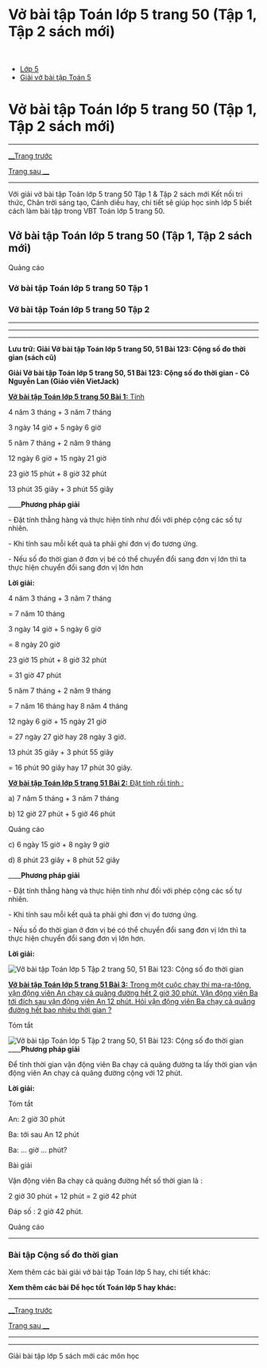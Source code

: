 # Vở bài tập Toán lớp 5 trang 50 (Tập 1, Tập 2 sách mới)

﻿

  * [Lớp 5](https://vietjack.com/series/lop-5.jsp)
  * [Giải vở bài tập Toán 5](https://vietjack.com/giai-vo-bai-tap-toan-5/index.jsp)



# Vở bài tập Toán lớp 5 trang 50 (Tập 1, Tập 2 sách mới)

* * *

[__Trang trước](https://vietjack.com/giai-vo-bai-tap-toan-5/bai-122-bang-don-vi-do-thoi-gian.jsp)

[Trang sau __](https://vietjack.com/giai-vo-bai-tap-toan-5/bai-124-tru-so-do-thoi-gian.jsp)

* * *

Với giải vở bài tập Toán lớp 5 trang 50 Tập 1 & Tập 2 sách mới Kết nối tri thức, Chân trời sáng tạo, Cánh diều hay, chi tiết sẽ giúp học sinh lớp 5 biết cách làm bài tập trong VBT Toán lớp 5 trang 50.

## Vở bài tập Toán lớp 5 trang 50 (Tập 1, Tập 2 sách mới)

Quảng cáo

### Vở bài tập Toán lớp 5 trang 50 Tập 1

### Vở bài tập Toán lớp 5 trang 50 Tập 2

* * *

* * *

* * *

**Lưu trữ: Giải Vở bài tập Toán lớp 5 trang 50, 51 Bài 123: Cộng số đo thời gian (sách cũ)**

**Giải Vở bài tập Toán lớp 5 trang 50, 51 Bài 123: Cộng số đo thời gian - Cô Nguyễn Lan (Giáo viên VietJack)**

[**Vở bài tập Toán lớp 5 trang 50 Bài 1:** Tính ](https://vietjack.com/giai-vo-bai-tap-toan-5/bai-1-trang-50-vbt-toan-5-tap-2.jsp)

4 năm 3 tháng + 3 năm 7 tháng

3 ngày 14 giờ + 5 ngày 6 giờ

5 năm 7 tháng + 2 năm 9 tháng

12 ngày 6 giờ + 15 ngày 21 giờ

23 giờ 15 phút + 8 giờ 32 phút

13 phút 35 giây + 3 phút 55 giây 

____**Phương pháp giải**

\- Đặt tính thẳng hàng và thực hiện tính như đối với phép cộng các số tự nhiên.

\- Khi tính sau mỗi kết quả ta phải ghi đơn vị đo tương ứng.

\- Nếu số đo thời gian ở đơn vị bé có thể chuyển đổi sang đơn vị lớn thì ta thực hiện chuyển đổi sang đơn vị lớn hơn

**Lời giải:**

4 năm 3 tháng + 3 năm 7 tháng 

= 7 năm 10 tháng

3 ngày 14 giờ + 5 ngày 6 giờ 

= 8 ngày 20 giờ

23 giờ 15 phút + 8 giờ 32 phút 

= 31 giờ 47 phút

5 năm 7 tháng + 2 năm 9 tháng 

= 7 năm 16 tháng hay 8 năm 4 tháng

12 ngày 6 giờ + 15 ngày 21 giờ 

= 27 ngày 27 giờ hay 28 ngày 3 giờ.

13 phút 35 giây + 3 phút 55 giây 

= 16 phút 90 giây hay 17 phút 30 giây.

[**Vở bài tập Toán lớp 5 trang 51 Bài 2:** Đặt tính rồi tính : ](https://vietjack.com/giai-vo-bai-tap-toan-5/bai-2-trang-51-vbt-toan-5-tap-2.jsp)

a) 7 năm 5 tháng + 3 năm 7 tháng

b) 12 giờ 27 phút + 5 giờ 46 phút

Quảng cáo

c) 6 ngày 15 giờ + 8 ngày 9 giờ

d) 8 phút 23 giây + 8 phút 52 giây

____**Phương pháp giải**

\- Đặt tính thẳng hàng và thực hiện tính như đối với phép cộng các số tự nhiên.

\- Khi tính sau mỗi kết quả ta phải ghi đơn vị đo tương ứng.

\- Nếu số đo thời gian ở đơn vị bé có thể chuyển đổi sang đơn vị lớn thì ta thực hiện chuyển đổi sang đơn vị lớn hơn. 

**Lời giải:**

![Vở bài tập Toán lớp 5 Tập 2 trang 50, 51 Bài 123: Cộng số đo thời gian](https://vietjack.com/giai-vo-bai-tap-toan-5/images/bai-2-trang-51-vbt-toan-5-tap-2.PNG)

[**Vở bài tập Toán lớp 5 trang 51 Bài 3:** Trong một cuộc chạy thi ma-ra-tông, vận động viên An chạy cả quãng đường hết 2 giờ 30 phút. Vận động viên Ba tới đích sau vận động viên An 12 phút. Hỏi vận động viên Ba chạy cả quãng đường hết bao nhiêu thời gian ?](https://vietjack.com/giai-vo-bai-tap-toan-5/bai-3-trang-51-vbt-toan-5-tap-2.jsp)

Tóm tắt

![Vở bài tập Toán lớp 5 Tập 2 trang 50, 51 Bài 123: Cộng số đo thời gian](https://vietjack.com/giai-vo-bai-tap-toan-5/images/bai-3-trang-51-vbt-toan-5-tap-2.PNG) ____**Phương pháp giải**

Để tính thời gian vận động viên Ba chạy cả quãng đường ta lấy thời gian vận động viên An chạy cả quãng đường cộng với 12 phút.

**Lời giải:**

Tóm tắt

An: 2 giờ 30 phút

Ba: tới sau An 12 phút

Ba: ... giờ ... phút?

Bài giải

Vận động viên Ba chạy cả quãng đường hết số thời gian là :

2 giờ 30 phút + 12 phút = 2 giờ 42 phút

Đáp số : 2 giờ 42 phút.

Quảng cáo

* * *

### **Bài tập Cộng số đo thời gian**

Xem thêm các bài giải vở bài tập Toán lớp 5 hay, chi tiết khác:

**Xem thêm các bài Để học tốt Toán lớp 5 hay khác:**

* * *

[__Trang trước](https://vietjack.com/giai-vo-bai-tap-toan-5/bai-122-bang-don-vi-do-thoi-gian.jsp)

[Trang sau __](https://vietjack.com/giai-vo-bai-tap-toan-5/bai-124-tru-so-do-thoi-gian.jsp)

* * *

* * *

Giải bài tập lớp 5 sách mới các môn học
